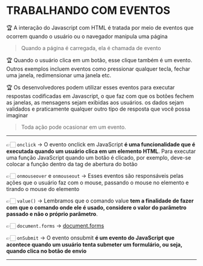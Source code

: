 # TRABALHANDO COM EVENTOS

🏆 A interação do Javascript com HTML é tratada por meio de eventos que ocorrem quando o usuário ou o navegador manipula uma página

> Quando a página é carregada, ela é chamada de evento
> 

🏆 Quando o usuário clica em um botão, esse clique também é um evento. Outros exemplos incluem eventos como pressionar qualquer tecla, fechar uma janela, redimensionar uma janela etc. 


🏆 Os desenvolvedores podem utilizar esses eventos para executar respostas codificadas em Javascript, o que faz com que os botões fechem as janelas, as mensagens sejam exibidas aos usuários. os dados sejam validados e praticamente qualquer outro tipo de resposta que você possa imaginar


> Toda ação pode ocasionar em um evento.
> 

---

👉🏻 `onclick` → O evento onclick em JavaScript **é uma funcionalidade que é executada quando um usuário clica em um elemento HTML**. Para executar uma função JavaScript quando um botão é clicado, por exemplo, deve-se colocar a função dentro da tag de abertura do botão


👉🏻 `onmouseover` e `onmouseout` → Esses eventos são responsáveis pelas ações que o usuário faz com o mouse, passando o mouse no elemento e tirando o mouse do elemento


👉🏻 `value()` → Lembramos que o comando value **tem a finalidade de fazer com que o comando onde ele é usado, considere o valor do parâmetro passado e não o próprio parâmetro**. 


👉🏻 `document.forms` → [document.forms](https://stackoverflow.com/questions/4715050/what-does-document-forms-mean-in-javascript)



👉🏻 `onSubmit` → O evento onsubmit **é um evento do JavaScript que acontece quando um usuário tenta submeter um formulário, ou seja, quando clica no botão de envio**


---